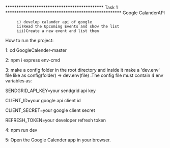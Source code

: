 ******************************************** Task 1 ****************************************************
Google CalanderAPI
 
         i) develop calander api of google
         ii)Read the Upcoming Events and show the list
         iii)Create a new event and list them

How to run the project:

1: cd GoogleCalender-master

2: npm i express env-cmd

3: make a config folder in the root directory and inside it make a 'dev.env' file like as config(folder) -> dev.env(file) .The config file must contain 4 env variables as:
 
   SENDGRID_API_KEY=your sendgrid api key
 
   CLIENT_ID=your google api client id
 
   CLIENT_SECRET=your google client secret
 
   REFRESH_TOKEN=your developer refresh token
 
 
4: npm run dev

5: Open the Google Calender app in your browser.


